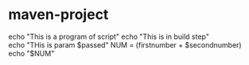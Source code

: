 # maven-project
echo "This is a program of script"
echo "This is in build step"  
echo "THis is param $passed"
NUM = $($firstnumber + $secondnumber)
echo "$NUM" 
